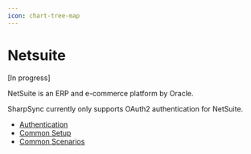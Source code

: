 ```yaml
---
icon: chart-tree-map
---
```


# Netsuite

\[In progress]

NetSuite is an ERP and e-commerce platform by Oracle.&#x20;

SharpSync currently only supports OAuth2 authentication for NetSuite.

* [Authentication](authentication-+-configuration.md)
* [Common Setup](common-setup/)
* [Common Scenarios](common-scenarios.md)

